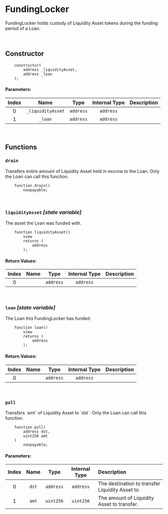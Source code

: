 # FundingLocker

FundingLocker holds custody of Liquidity Asset tokens during the funding period of a Loan.

<br />

## Constructor




```solidity
    constructor(
        address _liquidityAsset,
        address _loan
    );
```

#### Parameters:
| Index | Name | Type | Internal Type | Description |
| :---: | :--: | :--: | :-----------: | :---------- |
| 0 | `_liquidityAsset` | `address` | `address` |  |
| 1 | `_loan` | `address` | `address` |  |


<br />


## Functions

### `drain` 

Transfers entire amount of Liquidity Asset held in escrow to the Loan. Only the Loan can call this function. 

```solidity
    function drain()
        nonpayable;
```



<br />

### `liquidityAsset` _[state variable]_

The asset the Loan was funded with.

```solidity
    function liquidityAsset()
        view
        returns (
            address
        );
```



#### Return Values:
| Index | Name | Type | Internal Type | Description |
| :---: | :--: | :--: | :-----------: | :---------- |
| 0 |  | `address` | `address` |  |


<br />

### `loan` _[state variable]_

The Loan this FundingLocker has funded.

```solidity
    function loan()
        view
        returns (
            address
        );
```



#### Return Values:
| Index | Name | Type | Internal Type | Description |
| :---: | :--: | :--: | :-----------: | :---------- |
| 0 |  | `address` | `address` |  |


<br />

### `pull` 

Transfers &#x60;amt&#x60; of Liquidity Asset to &#x60;dst&#x60;. Only the Loan can call this function. 

```solidity
    function pull(
        address dst,
        uint256 amt
    )
        nonpayable;
```

#### Parameters:
| Index | Name | Type | Internal Type | Description |
| :---: | :--: | :--: | :-----------: | :---------- |
| 0 | `dst` | `address` | `address` | The destination to transfer Liquidity Asset to. |
| 1 | `amt` | `uint256` | `uint256` | The amount of Liquidity Asset to transfer. |


<br />



